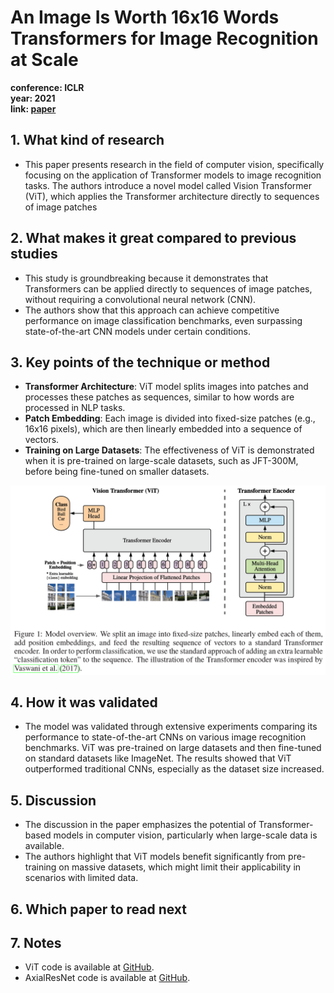 # An Image Is Worth 16x16 Words Transformers for Image Recognition at Scale

**conference: ICLR** <br>
**year: 2021** <br>
**link: [paper](https://openreview.net/pdf?id=YicbFdNTTy)**

## 1. What kind of research

- This paper presents research in the field of computer vision, specifically focusing on the application of Transformer models to image recognition tasks. The authors introduce a novel model called Vision Transformer (ViT), which applies the Transformer architecture directly to sequences of image patches

## 2. What makes it great compared to previous studies

- This study is groundbreaking because it demonstrates that Transformers can be applied directly to sequences of image patches, without requiring a convolutional neural network (CNN).
- The authors show that this approach can achieve competitive performance on image classification benchmarks, even surpassing state-of-the-art CNN models under certain conditions.

## 3. Key points of the technique or method

- **Transformer Architecture**: ViT model splits images into patches and processes these patches as sequences, similar to how words are processed in NLP tasks.
- **Patch Embedding**: Each image is divided into fixed-size patches (e.g., 16x16 pixels), which are then linearly embedded into a sequence of vectors.
- **Training on Large Datasets**: The effectiveness of ViT is demonstrated when it is pre-trained on large-scale datasets, such as JFT-300M, before being fine-tuned on smaller datasets.

![ViT.png](ViT.png)

## 4. How it was validated

- The model was validated through extensive experiments comparing its performance to state-of-the-art CNNs on various image recognition benchmarks. ViT was pre-trained on large datasets and then fine-tuned on standard datasets like ImageNet. The results showed that ViT outperformed traditional CNNs, especially as the dataset size increased.

## 5. Discussion

- The discussion in the paper emphasizes the potential of Transformer-based models in computer vision, particularly when large-scale data is available.
- The authors highlight that ViT models benefit significantly from pre-training on massive datasets, which might limit their applicability in scenarios with limited data.

## 6. Which paper to read next

## 7. Notes

- ViT code is available at [GitHub](https://github.com/google-research/vision_transformer).
- AxialResNet code is available at [GitHub](https://github.com/csrhddlam/axial-deeplab).
